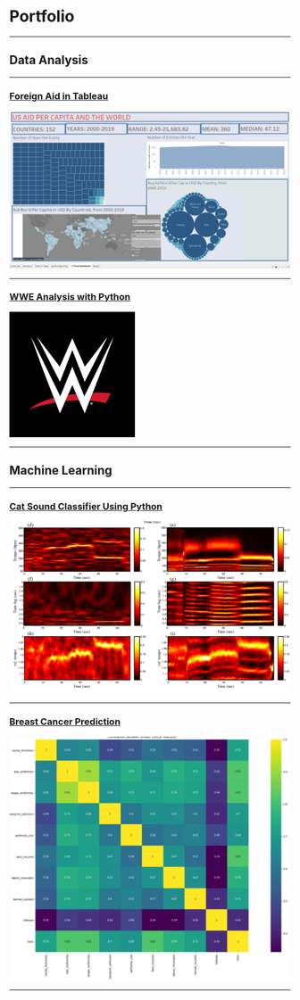 # Portfolio

---

## Data Analysis 

---
### [Foreign Aid in Tableau](https://github.com/kexantus/Foreign-Aid)
<img src="https://github.com/kexantus/Foreign-Aid/blob/main/Foreign%20Aid.png"/>

---
### [WWE Analysis with Python](https://github.com/kexantus/WWE)
<img src="images/wwe.png"/>

---

## Machine Learning

---
### [Cat Sound Classifier Using Python](https://github.com/Fairfield-University-Hybrid-AI-Lab/felidetect)
<img src="images/cat.png"/>

---
### [Breast Cancer Prediction](https://github.com/kexantus/Breast_Cancer_Prediction)
<img src="images/breastCancer.png"/>

---

